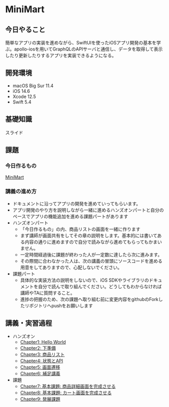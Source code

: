 # MiniMart

## 今日やること

簡単なアプリの実装を進めながら、SwiftUIを使ったiOSアプリ開発の基本を学ぶ。apollo-iosを用いてGraphQLのAPIサーバと通信し、データを取得して表示したり更新したりするアプリを実装できるようになる。

## 開発環境

- macOS Big Sur 11.4
- iOS 14.6
- Xcode 12.5
- Swift 5.4

## 基礎知識

スライド

## 課題

### 今日作るもの

[MiniMart](minimart.md)

### 講義の進め方

- ドキュメントに沿ってアプリの開発を進めていってもらいます。
- アプリ開発のやり方を説明しながら一緒に進めるハンズオンパートと自分のペースでアプリの機能追加を進める課題パートがあります
- ハンズオンパート
  - 「今日作るもの」の内、商品リストの画面を一緒に作ります
  - まず講師が画面共有をしてその章の説明をします。基本的には書いてある内容の通りに進めますので自分で読みながら進めてもらってもかまいません。
  - 一定時間経過後に課題が終わった人が一定数に達したら次に進みます。
  - その際間に合わなかった人は、次の講義の冒頭にソースコードを進める用意をしてありますので、心配しないでください。
- 課題パート
  - 具体的な実装方法の説明をしないので、iOS SDKやライブラリのドキュメントを自分で読んで取り組んでください。どうしてもわからなければ講師やTAに質問すること。
  - 進捗の把握のため、次の課題へ取り組む前に変更内容をgithubのForkしたリポジトリへpushをお願いします

## 講義・実習過程

- ハンズオン
  - [Chapter1: Hello World](chapter_01.md)
  - [Chapter2: 下準備](chapter_02.md)
  - [Chapter3: 商品リスト](chapter_03.md)
  - [Chapter4: 状態とAPI](chapter_04.md)
  - [Chapter5: 画面遷移](chapter_05.md)
  - [Chapter6: 補足講義](chapter_06.md)
- 課題
  - [Chapter7: 基本課題: 商品詳細画面を完成させる](chapter_07.md)
  - [Chapter8: 基本課題: カート画面を完成させる](chapter_08.md)
  - [Chapter9: 発展課題](chapter_09.md)
